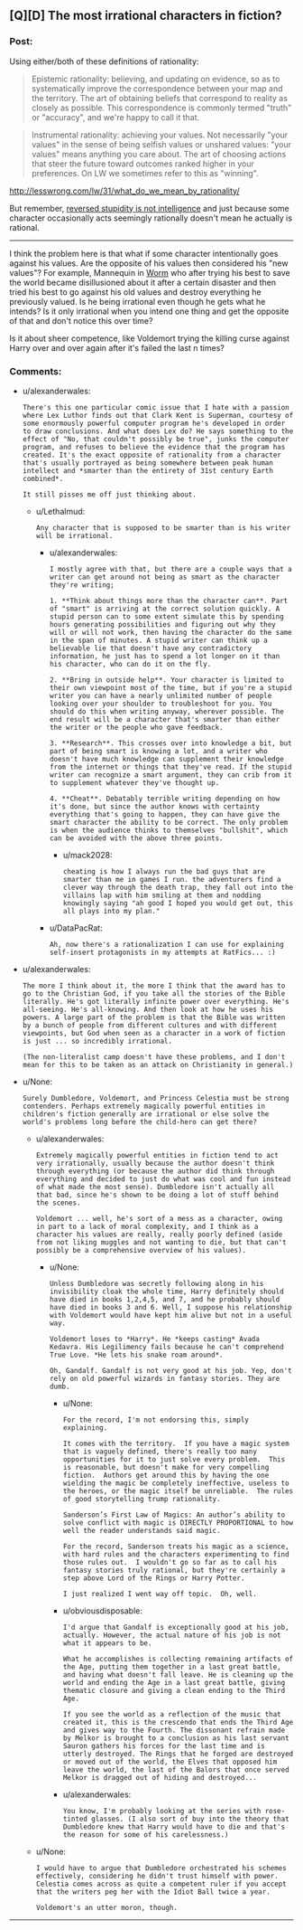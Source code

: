## [Q][D] The most irrational characters in fiction?

### Post:

Using either/both of these definitions of rationality:

>Epistemic rationality: believing, and updating on evidence, so as to systematically improve the correspondence between your map and the territory.  The art of obtaining beliefs that correspond to reality as closely as possible.  This correspondence is commonly termed "truth" or "accuracy", and we're happy to call it that.

>Instrumental rationality: achieving your values.  Not necessarily "your values" in the sense of being selfish values or unshared values: "your values" means anything you care about.  The art of choosing actions that steer the future toward outcomes ranked higher in your preferences.  On LW we sometimes refer to this as "winning".

http://lesswrong.com/lw/31/what_do_we_mean_by_rationality/

But remember, [reversed stupidity is not intelligence](http://lesswrong.com/lw/lw/reversed_stupidity_is_not_intelligence/) and just because some character occasionally acts seemingly rationally doesn't mean he actually is rational.

_____________________________________


I think the problem here is that what if some character intentionally goes against his values. Are the opposite of his values then considered his "new values"? For example, Mannequin in [Worm](http://parahumans.wordpress.com/about/) who after trying his best to save the world became disillusioned about it after a certain disaster and then tried his best to go against his old values and destroy everything he previously valued. Is he being irrational even though he gets what he intends? Is it only irrational when you intend one thing and get the opposite of that and don't notice this over time?

Is it about sheer competence, like Voldemort trying the killing curse against Harry over and over again after it's failed the last n times?

### Comments:

- u/alexanderwales:
  ```
  There's this one particular comic issue that I hate with a passion where Lex Luthor finds out that Clark Kent is Superman, courtesy of some enormously powerful computer program he's developed in order to draw conclusions. And what does Lex do? He says something to the effect of "No, that couldn't possibly be true", junks the computer program, and refuses to believe the evidence that the program has created. It's the exact opposite of rationality from a character that's usually portrayed as being somewhere between peak human intellect and *smarter than the entirety of 31st century Earth combined*.

  It still pisses me off just thinking about.
  ```

  - u/Lethalmud:
    ```
    Any character that is supposed to be smarter than is his writer will be irrational.
    ```

    - u/alexanderwales:
      ```
      I mostly agree with that, but there are a couple ways that a writer can get around not being as smart as the character they're writing;

      1. **Think about things more than the character can**. Part of "smart" is arriving at the correct solution quickly. A stupid person can to some extent simulate this by spending hours generating possibilities and figuring out why they will or will not work, then having the character do the same in the span of minutes. A stupid writer can think up a believable lie that doesn't have any contradictory information, he just has to spend a lot longer on it than his character, who can do it on the fly.

      2. **Bring in outside help**. Your character is limited to their own viewpoint most of the time, but if you're a stupid writer you can have a nearly unlimited number of people looking over your shoulder to troubleshoot for you. You should do this when writing anyway, wherever possible. The end result will be a character that's smarter than either the writer or the people who gave feedback.

      3. **Research**. This crosses over into knowledge a bit, but part of being smart is knowing a lot, and a writer who doesn't have much knowledge can supplement their knowledge from the internet or things that they've read. If the stupid writer can recognize a smart argument, they can crib from it to supplement whatever they've thought up.

      4. **Cheat**. Debatably terrible writing depending on how it's done, but since the author knows with certainty everything that's going to happen, they can have give the smart character the ability to be correct. The only problem is when the audience thinks to themselves "bullshit", which can be avoided with the above three points.
      ```

      - u/mack2028:
        ```
        cheating is how I always run the bad guys that are smarter than me in games I run. the adventurers find a clever way through the death trap, they fall out into the villains lap with him smiling at them and nodding knowingly saying "ah good I hoped you would get out, this all plays into my plan."
        ```

    - u/DataPacRat:
      ```
      Ah, now there's a rationalization I can use for explaining self-insert protagonists in my attempts at RatFics... :)
      ```

- u/alexanderwales:
  ```
  The more I think about it, the more I think that the award has to go to the Christian God, if you take all the stories of the Bible literally. He's got literally infinite power over everything. He's all-seeing. He's all-knowing. And then look at how he uses his powers. A large part of the problem is that the Bible was written by a bunch of people from different cultures and with different viewpoints, but God when seen as a character in a work of fiction is just ... so incredibly irrational.

  (The non-literalist camp doesn't have these problems, and I don't mean for this to be taken as an attack on Christianity in general.)
  ```

- u/None:
  ```
  Surely Dumbledore, Voldemort, and Princess Celestia must be strong contenders. Perhaps extremely magically powerful entities in children's fiction generally are irrational or else solve the world's problems long before the child-hero can get there?
  ```

  - u/alexanderwales:
    ```
    Extremely magically powerful entities in fiction tend to act very irrationally, usually because the author doesn't think through everything (or because the author did think through everything and decided to just do what was cool and fun instead of what made the most sense). Dumbledore isn't actually all that bad, since he's shown to be doing a lot of stuff behind the scenes.

    Voldemort ... well, he's sort of a mess as a character, owing in part to a lack of moral complexity, and I think as a character his values are really, really poorly defined (aside from not liking muggles and not wanting to die, but that can't possibly be a comprehensive overview of his values).
    ```

    - u/None:
      ```
      Unless Dumbledore was secretly following along in his invisibility cloak the whole time, Harry definitely should have died in books 1,2,4,5, and 7, and he probably should have died in books 3 and 6. Well, I suppose his relationship with Voldemort would have kept him alive but not in a useful way.

      Voldemort loses to *Harry*. He *keeps casting* Avada Kedavra. His Legilimency fails because he can't comprehend True Love. *He lets his snake roam around*.

      Oh, Gandalf. Gandalf is not very good at his job. Yep, don't rely on old powerful wizards in fantasy stories. They are dumb.
      ```

      - u/None:
        ```
        For the record, I'm not endorsing this, simply explaining.

        It comes with the territory.  If you have a magic system that is vaguely defined, there's really too many opportunities for it to just solve every problem.  This is reasonable, but doesn't make for very compelling fiction.  Authors get around this by having the one wielding the magic be completely ineffective, useless to the heroes, or the magic itself be unreliable.  The rules of good storytelling trump rationality.  

        Sanderson’s First Law of Magics: An author’s ability to solve conflict with magic is DIRECTLY PROPORTIONAL to how well the reader understands said magic.

        For the record, Sanderson treats his magic as a science, with hard rules and the characters experimenting to find those rules out.  I wouldn't go so far as to call his fantasy stories truly rational, but they're certainly a step above Lord of the Rings or Harry Potter.

        I just realized I went way off topic.  Oh, well.
        ```

      - u/obviousdisposable:
        ```
        I'd argue that Gandalf is exceptionally good at his job, actually. However, the actual nature of his job is not what it appears to be. 

        What he accomplishes is collecting remaining artifacts of the Age, putting them together in a last great battle, and having what doesn't fall leave. He is cleaning up the world and ending the Age in a last great battle, giving thematic closure and giving a clean ending to the Third Age. 

        If you see the world as a reflection of the music that created it, this is the crescendo that ends the Third Age and gives way to the Fourth. The dissonant refrain made by Melkor is brought to a conclusion as his last servant Sauron gathers his forces for the last time and is utterly destroyed. The Rings that he forged are destroyed or moved out of the world, the Elves that opposed him leave the world, the last of the Balors that once served Melkor is dragged out of hiding and destroyed...
        ```

      - u/alexanderwales:
        ```
        You know, I'm probably looking at the series with rose-tinted glasses. (I also sort of buy into the theory that Dumbledore knew that Harry would have to die and that's the reason for some of his carelessness.)
        ```

  - u/None:
    ```
    I would have to argue that Dumbledore orchestrated his schemes effectively, considering he didn't trust himself with power.  Celestia comes across as quite a competent ruler if you accept that the writers peg her with the Idiot Ball twice a year.

    Voldemort's an utter moron, though.
    ```

---

